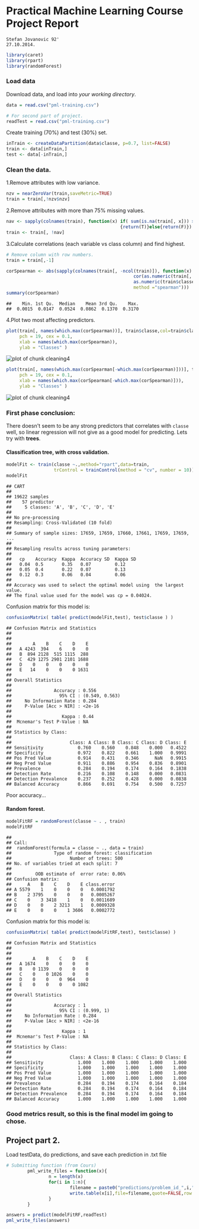 Practical Machine Learning Course Project Report
===============================================
`Stefan Jovanovic 92'`   
`27.10.2014.`




```r
library(caret)
library(rpart)
library(randomForest)
```

### Load data

Download data, and load into *your working directory*.

```r
data = read.csv("pml-training.csv")

# For second part of project.
readTest = read.csv("pml-training.csv") 
```
Create training (70%) and test (30%) set. 

```r
inTrain <- createDataPartition(data$classe, p=0.7, list=FALSE)
train <- data[inTrain,]
test <- data[-inTrain,]
```

### Clean the data. 

1.Remove attributes with low variance.

```r
nzv = nearZeroVar(train,saveMetric=TRUE)
train = train[,!nzv$nzv]
```

2.Remove attributes with more than 75% missing values.

```r
nav <- sapply(colnames(train), function(x) if( sum(is.na(train[, x])) > 0.75*nrow(train) )
                                           {return(T)}else{return(F)})
train <- train[, !nav]
```

3.Calculate correlations (each variable vs class column) and find highest.

```r
# Remove column with row numbers.
train = train[,-1]        

corSpearman <- abs(sapply(colnames(train[, -ncol(train)]), function(x) 
                                                cor(as.numeric(train[, x]), 
                                                as.numeric(train$classe),
                                                method ="spearman")))
summary(corSpearman)
```

```
##    Min. 1st Qu.  Median    Mean 3rd Qu.    Max. 
##  0.0015  0.0147  0.0524  0.0862  0.1370  0.3170
```

4.Plot two most affecting predictors.

```r
plot(train[, names(which.max(corSpearman))], train$classe,col=train$classe,
     pch = 19, cex = 0.1,
     xlab = names(which.max(corSpearman)),
     ylab = "Classes" )
```

![plot of chunk cleaning4](figure/cleaning41.png) 

```r
plot(train[, names(which.max(corSpearman[-which.max(corSpearman)]))], train$classe,col=train$classe,
     pch = 19, cex = 0.1,
     xlab = names(which.max(corSpearman[-which.max(corSpearman)])),
     ylab = "Classes" )
```

![plot of chunk cleaning4](figure/cleaning42.png) 

### First phase conclusion:
There doesn't seem to be any strong predictors that correlates with `classe` well, so linear regression will not give as a good model for predicting. Lets try with **trees**.

#### Classification tree, with cross validation.

```r
modelFit <- train(classe ~.,method="rpart",data=train,
                  trControl = trainControl(method = "cv", number = 10))
modelFit
```

```
## CART 
## 
## 19622 samples
##    57 predictor
##     5 classes: 'A', 'B', 'C', 'D', 'E' 
## 
## No pre-processing
## Resampling: Cross-Validated (10 fold) 
## 
## Summary of sample sizes: 17659, 17659, 17660, 17661, 17659, 17659, ... 
## 
## Resampling results across tuning parameters:
## 
##   cp    Accuracy  Kappa  Accuracy SD  Kappa SD
##   0.04  0.5       0.35   0.07         0.12    
##   0.05  0.4       0.22   0.07         0.13    
##   0.12  0.3       0.06   0.04         0.06    
## 
## Accuracy was used to select the optimal model using  the largest value.
## The final value used for the model was cp = 0.04024.
```
Confusion matrix for this model is:

```r
confusionMatrix( table( predict(modelFit,test), test$classe ) )
```

```
## Confusion Matrix and Statistics
## 
##    
##        A    B    C    D    E
##   A 4243  394    6    0    0
##   B  894 2128  515 1115  288
##   C  429 1275 2901 2101 1688
##   D    0    0    0    0    0
##   E   14    0    0    0 1631
## 
## Overall Statistics
##                                         
##                Accuracy : 0.556         
##                  95% CI : (0.549, 0.563)
##     No Information Rate : 0.284         
##     P-Value [Acc > NIR] : <2e-16        
##                                         
##                   Kappa : 0.44          
##  Mcnemar's Test P-Value : NA            
## 
## Statistics by Class:
## 
##                      Class: A Class: B Class: C Class: D Class: E
## Sensitivity             0.760    0.560    0.848    0.000   0.4522
## Specificity             0.972    0.822    0.661    1.000   0.9991
## Pos Pred Value          0.914    0.431    0.346      NaN   0.9915
## Neg Pred Value          0.911    0.886    0.954    0.836   0.8901
## Prevalence              0.284    0.194    0.174    0.164   0.1838
## Detection Rate          0.216    0.108    0.148    0.000   0.0831
## Detection Prevalence    0.237    0.252    0.428    0.000   0.0838
## Balanced Accuracy       0.866    0.691    0.754    0.500   0.7257
```
Poor accuracy...

#### Random forest.

```r
modelFitRF = randomForest(classe ~ . , train)
modelFitRF
```

```
## 
## Call:
##  randomForest(formula = classe ~ ., data = train) 
##                Type of random forest: classification
##                      Number of trees: 500
## No. of variables tried at each split: 7
## 
##         OOB estimate of  error rate: 0.06%
## Confusion matrix:
##      A    B    C    D    E class.error
## A 5579    1    0    0    0   0.0001792
## B    2 3795    0    0    0   0.0005267
## C    0    3 3418    1    0   0.0011689
## D    0    0    2 3213    1   0.0009328
## E    0    0    0    1 3606   0.0002772
```
Confusion matrix for this model is:

```r
confusionMatrix( table( predict(modelFitRF,test), test$classe) )
```

```
## Confusion Matrix and Statistics
## 
##    
##        A    B    C    D    E
##   A 1674    0    0    0    0
##   B    0 1139    0    0    0
##   C    0    0 1026    0    0
##   D    0    0    0  964    0
##   E    0    0    0    0 1082
## 
## Overall Statistics
##                                     
##                Accuracy : 1         
##                  95% CI : (0.999, 1)
##     No Information Rate : 0.284     
##     P-Value [Acc > NIR] : <2e-16    
##                                     
##                   Kappa : 1         
##  Mcnemar's Test P-Value : NA        
## 
## Statistics by Class:
## 
##                      Class: A Class: B Class: C Class: D Class: E
## Sensitivity             1.000    1.000    1.000    1.000    1.000
## Specificity             1.000    1.000    1.000    1.000    1.000
## Pos Pred Value          1.000    1.000    1.000    1.000    1.000
## Neg Pred Value          1.000    1.000    1.000    1.000    1.000
## Prevalence              0.284    0.194    0.174    0.164    0.184
## Detection Rate          0.284    0.194    0.174    0.164    0.184
## Detection Prevalence    0.284    0.194    0.174    0.164    0.184
## Balanced Accuracy       1.000    1.000    1.000    1.000    1.000
```
### Good metrics result, so this is the final model im going to chose.


## Project part 2.
Load testData, do predictions, and save each prediction in .txt file

```r
# Submitting function (from Cours)
        pml_write_files = function(x){
                n = length(x)
                for(i in 1:n){
                        filename = paste0("predictions/problem_id_",i,".txt")
                        write.table(x[i],file=filename,quote=FALSE,row.names=FALSE,col.names=FALSE)
                }
        }

answers = predict(modelFitRF,readTest)
pml_write_files(answers)
```
